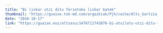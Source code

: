 ```yaml
---
title: "Bi liskar utzi ditu ferietako liskar batek"
thumbnail: "https://guaixe.tok-md.com/argazkiak/Pjh/cache/Alts_Gartzia_Ximenez%2BZubeztia_kaleen_bidegurutzea_content.JPG"
date: "2016-10-17"
link: "https://guaixe.eus/altsasu/1476711743876-bi-atxilotu-utzi-ditu-ferietako-liskar-batek"
---
```



